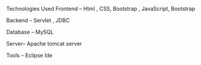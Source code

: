Technologies Used
Frontend – Html , CSS, Bootstrap , JavaScript, Bootstrap

Backend – Servlet , JDBC

Database – MySQL

Server– Apache tomcat server

Tools – Eclipse Ide
